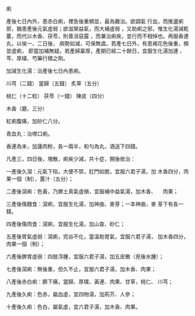 痢

產後七日內外，患赤白痢，裡急後重頻並，最為難治。欲調氣 行血，而推盪痢邪，猶患產後元氣虛弱；欲滋榮益氣，而大補虛弱 ，又助痢之邪，惟生化湯減乾薑，而代以木香、茯苓，則善消惡露 ，而兼治痢疾，並行而不相悼也。再服香連丸，以侯一、二日後， 病勢如減，可保無虞。若產七日外，有患褐花色後重，頻並虛痢， 即當加補無疑。若產婦稟厚，產期已經二十餘日，宜服生化湯加連 、芩、厚樸、芍藥行積之劑。 

加減生化湯：治產後七日內患痢。 

川芎（二錢） 當歸（五錢） 炙草（五分） 

桃仁（十二粒） 茯苓（一錢） 陳皮（四分） 

木香（磨，三分）

紅痢腹痛，加砂仁八分。 

青血丸：治噤口痢。 

香連為末，加蓮肉粉，各一兩半，和勻為丸，酒送下四錢。

凡產三，四日後，塊散，痢疾少減，共十症，開後依治：

一產後久瀉：元氣下陷，大便不禁，肛門如脫，宜服六君子湯，加 木香四分，肉果一個（制），薑汁（五分）； 

二產後瀉痢：色黃，乃脾土真氣虛損，宜服補中益氣湯，加木香、 　肉果； 

三產後傷麵食：瀉痢，宜服生化湯，加神曲、麥芽；一本神曲，麥 芽下有各一錢。 

四產後傷肉食：瀉痢，宜服生化湯，加山查、砂仁； 

五產後胃氣虛弱：瀉痢，完谷不化，當溫助胃氣，宜服六君子湯， 加木香四分，肉果一個（制）； 

六產後脾胃虛弱：四肢浮腫，宜服六君子湯，加五皮散（見後水腫）； 

七產後瀉痢：無後重，但久不止，宜服六君子湯，加木香、肉果； 

八產後赤白痢：臍下痛，當歸、厚樸、黃連、肉果、甘草，桃仁、 川芎； 

九產後久痢：色赤，屬血虛，宜四物湯，加荊芥、人參； 

十產後久痢：色白，屬氣虛，宜六君子湯，加木香、肉果。 

